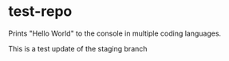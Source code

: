 # test-repo

Prints "Hello World" to the console in multiple coding languages.

This is a test update of the staging branch
